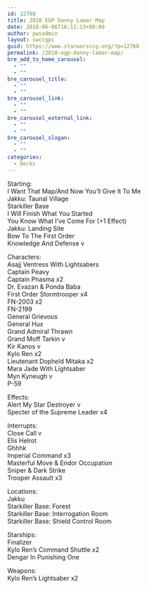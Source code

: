 ```yaml
---
id: 12768
title: 2018 EGP Danny Lamar Map
date: 2018-06-06T16:11:13+00:00
author: pwsadmin
layout: swccgpc
guid: https://www.starwarsccg.org/?p=12768
permalink: /2018-egp-danny-lamar-map/
bre_add_to_home_carousel:
  - ""
  - ""
bre_carousel_title:
  - ""
  - ""
bre_carousel_link:
  - ""
  - ""
bre_carousel_external_link:
  - ""
  - ""
bre_carousel_slogan:
  - ""
  - ""
categories:
  - Decks
---
```

Starting:  
I Want That Map/And Now You’ll Give It To Me  
Jakku: Taunal Village  
Starkiller Base  
I Will Finish What You Started  
You Know What I’ve Come For (+1 Effect)  
Jakku: Landing Site  
Bow To The First Order  
Knowledge And Defense v

Characters:  
Asajj Ventress With Lightsabers  
Captain Peavy  
Captain Phasma x2  
Dr. Evazan & Ponda Baba  
First Order Stormtrooper x4  
FN-2003 x2  
FN-2199  
General Grievous  
General Hux  
Grand Admiral Thrawn  
Grand Moff Tarkin v  
Kir Kanos v  
Kylo Ren x2  
Lieutenant Dopheld Mitaka x2  
Mara Jade With Lightsaber  
Myn Kyneugh v  
P-59

Effects:  
Alert My Star Destroyer v  
Specter of the Supreme Leader x4

Interrupts:  
Close Call v  
Elis Helrot  
Ghhhk  
Imperial Command x3  
Masterful Move & Endor Occupation  
Sniper & Dark Strike  
Trooper Assault x3

Locations:  
Jakku  
Starkiller Base: Forest  
Starkiller Base: Interrogation Room  
Starkiller Base: Shield Control Room

Starships:  
Finalizer  
Kylo Ren’s Command Shuttle x2  
Dengar In Punishing One

Weapons:  
Kylo Ren’s Lightsaber x2